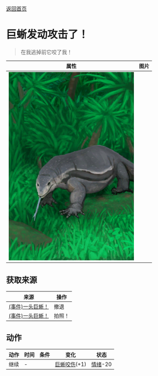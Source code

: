[返回首页](index.md)  
# 巨蜥发动攻击了！  
> 在我逃掉前它咬了我！  
  
  属性  |   图片   
 ----  |  ----:   
   |  ![](Sprite/MonitorEvent.png)   
  
## 获取来源  
来源  |  操作  
----  |  ----  
[(事件)一头巨蜥！](Event_MonitorFight.md)  |  撤退  
[(事件)一头巨蜥！](Event_MonitorFight.md)  |  拍照！  
## 动作  
动作  |  时间  |  条件  |  变化  |  状态  
----  |  ----  |  ----  |  ----  |  ----  
继续  |  -  |    |  [巨蜥咬伤](W_MonitorBite.md)(+1)  |  [情绪](Morale.md)-20  
